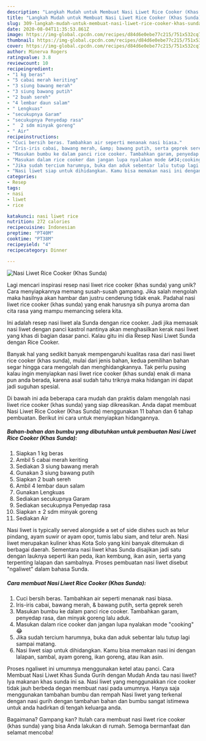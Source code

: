 ```yaml
---
description: "Langkah Mudah untuk Membuat Nasi Liwet Rice Cooker (Khas Sunda), Enak"
title: "Langkah Mudah untuk Membuat Nasi Liwet Rice Cooker (Khas Sunda), Enak"
slug: 309-langkah-mudah-untuk-membuat-nasi-liwet-rice-cooker-khas-sunda-enak
date: 2020-08-04T11:35:53.861Z
image: https://img-global.cpcdn.com/recipes/d84d6e0ebe77c215/751x532cq70/nasi-liwet-rice-cooker-khas-sunda-foto-resep-utama.jpg
thumbnail: https://img-global.cpcdn.com/recipes/d84d6e0ebe77c215/751x532cq70/nasi-liwet-rice-cooker-khas-sunda-foto-resep-utama.jpg
cover: https://img-global.cpcdn.com/recipes/d84d6e0ebe77c215/751x532cq70/nasi-liwet-rice-cooker-khas-sunda-foto-resep-utama.jpg
author: Minerva Rogers
ratingvalue: 3.8
reviewcount: 10
recipeingredient:
- "1 kg beras"
- "5 cabai merah keriting"
- "3 siung bawang merah"
- "3 siung bawang putih"
- "2 buah sereh"
- "4 lembar daun salam"
- " Lengkuas"
- "secukupnya Garam"
- "secukupnya Penyedap rasa"
- "  2 sdm minyak goreng"
- " Air"
recipeinstructions:
- "Cuci bersih beras. Tambahkan air seperti menanak nasi biasa."
- "Iris-iris cabai, bawang merah, &amp; bawang putih, serta geprek sereh"
- "Masukan bumbu ke dalam panci rice cooker. Tambahkan garam, penyedap rasa, dan minyak goreng lalu aduk."
- "Masukan dalam rice cooker dan jangan lupa nyalakan mode &#34;cooking&#34; 😂"
- "Jika sudah tercium harumnya, buka dan aduk sebentar lalu tutup lagi sampai matang."
- "Nasi liwet siap untuk dihidangkan. Kamu bisa memakan nasi ini dengan lalapan, sambal, ayam goreng, ikan goreng, atau ikan asin."
categories:
- Resep
tags:
- nasi
- liwet
- rice

katakunci: nasi liwet rice 
nutrition: 272 calories
recipecuisine: Indonesian
preptime: "PT40M"
cooktime: "PT38M"
recipeyield: "4"
recipecategory: Dinner

---
```



![Nasi Liwet Rice Cooker (Khas Sunda)](https://img-global.cpcdn.com/recipes/d84d6e0ebe77c215/751x532cq70/nasi-liwet-rice-cooker-khas-sunda-foto-resep-utama.jpg)

Lagi mencari inspirasi resep nasi liwet rice cooker (khas sunda) yang unik? Cara menyiapkannya memang susah-susah gampang. Jika salah mengolah maka hasilnya akan hambar dan justru cenderung tidak enak. Padahal nasi liwet rice cooker (khas sunda) yang enak harusnya sih punya aroma dan cita rasa yang mampu memancing selera kita.

Ini adalah resep nasi liwet ala Sunda dengan rice cooker. Jadi jika memasak nasi liwet dengan panci kastrol nantinya akan menghasilkan kerak nasi liwet yang khas di bagian dasar panci. Kalau gitu ini dia Resep Nasi Liwet Sunda dengan Rice Cooker.

Banyak hal yang sedikit banyak mempengaruhi kualitas rasa dari nasi liwet rice cooker (khas sunda), mulai dari jenis bahan, kedua pemilihan bahan segar hingga cara mengolah dan menghidangkannya. Tak perlu pusing kalau ingin menyiapkan nasi liwet rice cooker (khas sunda) enak di mana pun anda berada, karena asal sudah tahu triknya maka hidangan ini dapat jadi suguhan spesial.


Di bawah ini ada beberapa cara mudah dan praktis dalam mengolah nasi liwet rice cooker (khas sunda) yang siap dikreasikan. Anda dapat membuat Nasi Liwet Rice Cooker (Khas Sunda) menggunakan 11 bahan dan 6 tahap pembuatan. Berikut ini cara untuk menyiapkan hidangannya.

<!--inarticleads1-->

##### Bahan-bahan dan bumbu yang dibutuhkan untuk pembuatan Nasi Liwet Rice Cooker (Khas Sunda):

1. Siapkan 1 kg beras
1. Ambil 5 cabai merah keriting
1. Sediakan 3 siung bawang merah
1. Gunakan 3 siung bawang putih
1. Siapkan 2 buah sereh
1. Ambil 4 lembar daun salam
1. Gunakan  Lengkuas
1. Sediakan secukupnya Garam
1. Sediakan secukupnya Penyedap rasa
1. Siapkan  ± 2 sdm minyak goreng
1. Sediakan  Air


Nasi liwet is typically served alongside a set of side dishes such as telur pindang, ayam suwir or ayam opor, tumis labu siam, and telur areh. Nasi liwet merupakan kuliner khas Kota Solo yang kini banyak ditemukan di berbagai daerah. Sementara nasi liwet khas Sunda disajikan jadi satu dengan lauknya seperti ikan peda, ikan kembung, ikan asin, serta yang terpenting lalapan dan sambalnya. Proses pembuatan nasi liwet disebut &#34;ngaliwet&#34; dalam bahasa Sunda. 

<!--inarticleads2-->

##### Cara membuat Nasi Liwet Rice Cooker (Khas Sunda):

1. Cuci bersih beras. Tambahkan air seperti menanak nasi biasa.
1. Iris-iris cabai, bawang merah, &amp; bawang putih, serta geprek sereh
1. Masukan bumbu ke dalam panci rice cooker. Tambahkan garam, penyedap rasa, dan minyak goreng lalu aduk.
1. Masukan dalam rice cooker dan jangan lupa nyalakan mode &#34;cooking&#34; 😂
1. Jika sudah tercium harumnya, buka dan aduk sebentar lalu tutup lagi sampai matang.
1. Nasi liwet siap untuk dihidangkan. Kamu bisa memakan nasi ini dengan lalapan, sambal, ayam goreng, ikan goreng, atau ikan asin.


Proses ngaliwet ini umumnya menggunakan ketel atau panci. Cara Membuat Nasi Liwet Khas Sunda Gurih dengan Mudah Anda tau nasi liwet? Iya makanan khas sunda ini sa. Nasi liwet yang menggunakkan rice cooker tidak jauh berbeda degan membuat nasi pada umumnya. Hanya saja menggunakan tambahan bumbu dan rempah Nasi liwet yang terkenal dengan nasi gurih dengan tambahan bahan dan bumbu sangat istimewa untuk anda hadirkan di tengah keluarga anda. 

Bagaimana? Gampang kan? Itulah cara membuat nasi liwet rice cooker (khas sunda) yang bisa Anda lakukan di rumah. Semoga bermanfaat dan selamat mencoba!
